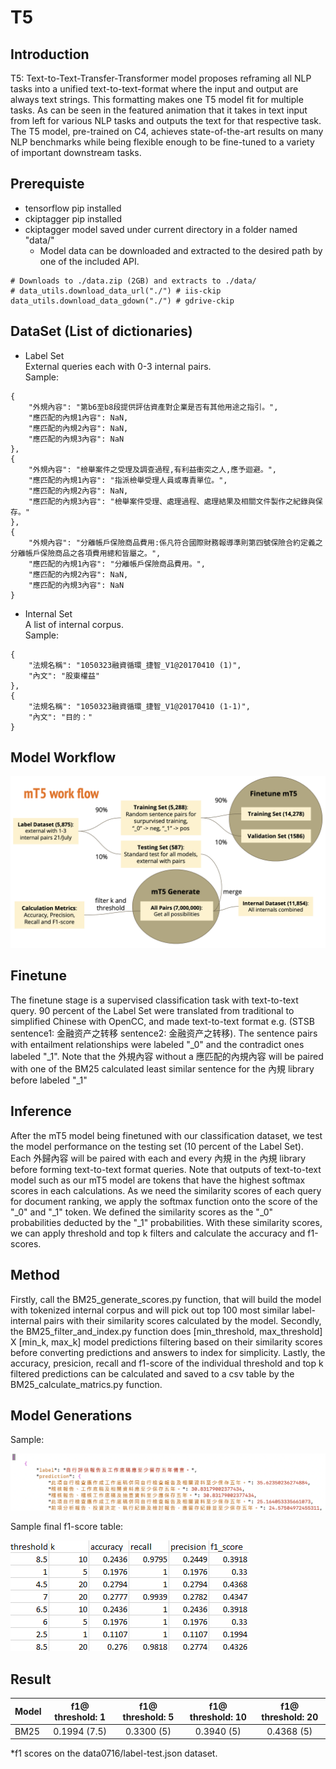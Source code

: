 # T5

## Introduction

T5: Text-to-Text-Transfer-Transformer model proposes reframing all NLP tasks into a unified text-to-text-format where the input and output are always text strings. This formatting makes one T5 model fit for multiple tasks. As can be seen in the featured animation that it takes in text input from left for various NLP tasks and outputs the text for that respective task. The T5 model, pre-trained on C4, achieves state-of-the-art results on many NLP benchmarks while being flexible enough to be fine-tuned to a variety of important downstream tasks.

## Prerequiste
* tensorflow pip installed
* ckiptagger pip installed
* ckiptagger model saved under current directory in a folder named "data/" 
  * Model data can be downloaded and extracted to the desired path by one of the included API.
```
# Downloads to ./data.zip (2GB) and extracts to ./data/
# data_utils.download_data_url("./") # iis-ckip
data_utils.download_data_gdown("./") # gdrive-ckip
```

## DataSet (List of dictionaries)

* Label Set \
External queries each with 0-3 internal pairs. \
Sample:
```
{
    "外規內容": "第b6至b8段提供評估資產對企業是否有其他用途之指引。",
    "應匹配的內規1內容": NaN,
    "應匹配的內規2內容": NaN,
    "應匹配的內規3內容": NaN
},
{
    "外規內容": "檢舉案件之受理及調查過程,有利益衝突之人,應予迴避。",
    "應匹配的內規1內容": "指派檢舉受理人員或專責單位。",
    "應匹配的內規2內容": NaN,
    "應匹配的內規3內容": "檢舉案件受理、處理過程、處理結果及相關文件製作之紀錄與保存。"
},
{
    "外規內容": "分離帳戶保險商品費用:係凡符合國際財務報導準則第四號保險合約定義之分離帳戶保險商品之各項費用總和皆屬之。",
    "應匹配的內規1內容": "分離帳戶保險商品費用。",
    "應匹配的內規2內容": NaN,
    "應匹配的內規3內容": NaN
}
```
* Internal Set \
A list of internal corpus. \
Sample:
```
{
    "法規名稱": "1050323融資循環_捷智_V1@20170410 (1)",
    "內文": "股東權益"
},
{
    "法規名稱": "1050323融資循環_捷智_V1@20170410 (1-1)",
    "內文": "目的："
}
```
## Model Workflow
![alt text](https://github.com/henry09027/T5/blob/main/photo/Screen%20Shot%202021-09-07%20at%201.56.47%20PM.png)

## Finetune

The finetune stage is a supervised classification task with text-to-text query. 90 percent of the Label Set were translated from traditional to simplified Chinese with OpenCC, and made text-to-text format e.g. (STSB sentence1: 金融资产之转移 sentence2: 金融资产之转移). The sentence pairs with entailment relationships were labeled "_0" and the contradict ones labeled "_1". Note that the 外規內容 without a 應匹配的內規內容 will be paired with one of the BM25 calculated least similar sentence for the 內規 library before labeled "_1"

## Inference

After the mT5 model being finetuned with our classification dataset, we test the model performance on the testing set (10 percent of the Label Set). Each 外歸內容 will be paired with each and every 內規 in the 內規 library before forming text-to-text format queries. Note that outputs of text-to-text model such as our mT5 model are tokens that have the highest softmax scores in each calculations. As we need the similarity scores of each query for document ranking, we apply the softmax function onto the score of the "_0" and "_1" token. We defined the similarity scores as the "_0" probabilities deducted by the "_1" probabilities. With these similarity scores, we can apply threshold and top k filters and calculate the accuracy and f1-scores.

## Method

Firstly, call the BM25_generate_scores.py function, that will build the model with tokenized internal corpus and will pick out top 100 most similar label-internal pairs with their similarity scores calculated by the model. Secondly, the BM25_filter_and_index.py function does [min_threshold, max_threshold] X [min_k, max_k] model predictions filtering based on their similarity scores before converting predictions and answers to index for simplicity. Lastly, the accuracy, presicion, recall and f1-score of the individual threshold and top k filtered predictions can be calculated and saved to a csv table by the BM25_calculate_matrics.py function.  

## Model Generations
Sample:

![alt text](https://github.com/henry09027/BM25/blob/main/photo/model_predictions.png)

Sample final f1-score table:

![alt text](https://github.com/henry09027/BM25/blob/main/photo/result_table.png)

## Result

| Model         | f1@ threshold: 1 | f1@ threshold: 5 | f1@ threshold: 10| f1@ threshold: 20|
| ------------- |:----------------:|:----------------:|:----------------:|:----------------:|
| BM25          |    0.1994 (7.5)  |    0.3300 (5)    |    0.3940 (5)    |    0.4368 (5)    |

*f1 scores on the data0716/label-test.json dataset.
